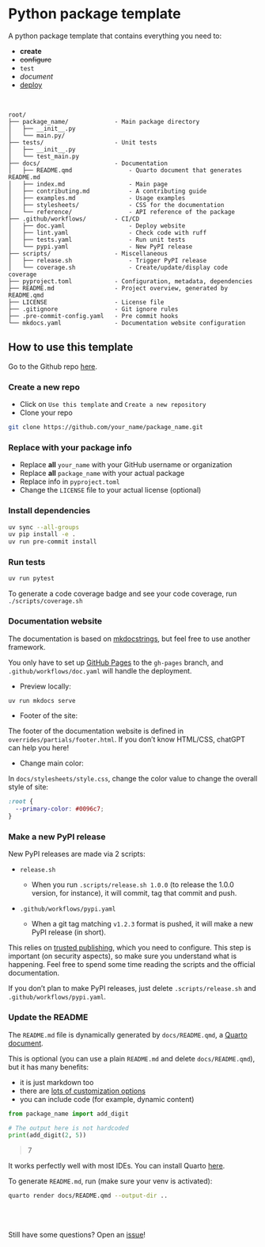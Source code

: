 # Python package template

A python package template that contains everything you need to:

- **create**
- ~~configure~~
- `test`
- _document_
- <u>deploy</u>

<br>

```
root/
├── package_name/             - Main package directory
│   ├── __init__.py
│   └── main.py/
├── tests/                    - Unit tests
│   ├── __init__.py
│   └── test_main.py
├── docs/                     - Documentation
│   ├── README.qmd                - Quarto document that generates README.md
│   ├── index.md                  - Main page
│   ├── contributing.md           - A contributing guide
│   ├── examples.md               - Usage examples
│   ├── stylesheets/              - CSS for the documentation
│   └── reference/                - API reference of the package
├── .github/workflows/        - CI/CD
│   ├── doc.yaml                  - Deploy website
│   ├── lint.yaml                 - Check code with ruff
│   ├── tests.yaml                - Run unit tests
│   └── pypi.yaml                 - New PyPI release
├── scripts/                  - Miscellaneous
│   ├── release.sh                - Trigger PyPI release
│   └── coverage.sh               - Create/update/display code coverage
├── pyproject.toml            - Configuration, metadata, dependencies
├── README.md                 - Project overview, generated by README.qmd
├── LICENSE                   - License file
├── .gitignore                - Git ignore rules
├── .pre-commit-config.yaml   - Pre commit hooks
└── mkdocs.yaml               - Documentation website configuration
```

## How to use this template

Go to the Github repo [here](https://github.com/y-sunflower/python-package-template).

### Create a new repo

- Click on `Use this template` and `Create a new repository`
- Clone your repo

```bash
git clone https://github.com/your_name/package_name.git
```

### Replace with your package info

- Replace **all** `your_name` with your GitHub username or organization
- Replace **all** `package_name` with your actual package
- Replace info in `pyproject.toml`
- Change the `LICENSE` file to your actual license (optional)

### Install dependencies

```bash
uv sync --all-groups
uv pip install -e .
uv run pre-commit install
```

### Run tests

```bash
uv run pytest
```

To generate a code coverage badge and see your code coverage, run
`./scripts/coverage.sh`

### Documentation website

The documentation is based on
[mkdocstrings](https://mkdocstrings.github.io/), but feel free to use
another framework.

You only have to set up [GitHub Pages](https://pages.github.com/) to the
`gh-pages` branch, and `.github/workflows/doc.yaml` will handle the
deployment.

- Preview locally:

```bash
uv run mkdocs serve
```

- Footer of the site:

The footer of the documentation website is defined in
`overrides/partials/footer.html`. If you don’t know HTML/CSS, chatGPT
can help you here!

- Change main color:

In `docs/stylesheets/style.css`, change the color value to change the
overall style of site:

```css
:root {
  --primary-color: #0096c7;
}
```

### Make a new PyPI release

New PyPI releases are made via 2 scripts:

- `release.sh`

  - When you run `.scripts/release.sh 1.0.0` (to release the 1.0.0
    version, for instance), it will commit, tag that commit and push.

- `.github/workflows/pypi.yaml`

  - When a git tag matching `v1.2.3` format is pushed, it will make a
    new PyPI release (in short).

This relies on [trusted
publishing](https://docs.pypi.org/trusted-publishers/), which you need
to configure. This step is important (on security aspects), so make sure
you understand what is happening. Feel free to spend some time reading
the scripts and the official documentation.

If you don’t plan to make PyPI releases, just delete
`.scripts/release.sh` and `.github/workflows/pypi.yaml`.

### Update the README

The `README.md` file is dynamically generated by `docs/README.qmd`, a
[Quarto document](https://quarto.org/).

This is optional (you can use a plain `README.md` and delete
`docs/README.qmd`), but it has many benefits:

- it is just markdown too
- there are [lots of customization
  options](https://quarto.org/docs/authoring/markdown-basics.html)
- you can include code (for example, dynamic content)

```python
from package_name import add_digit

# The output here is not hardcoded
print(add_digit(2, 5))
```

> 7

It works perfectly well with most IDEs. You can install Quarto
[here](https://quarto.org/docs/get-started/).

To generate `README.md`, run (make sure your venv is activated):

```bash
quarto render docs/README.qmd --output-dir ..
```

<br> <br>

Still have some questions? Open an
[issue](https://github.com/y-sunflower/python-package-template/issues)!
